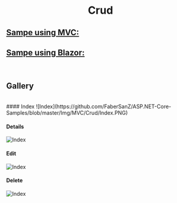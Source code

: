 <h1 align="center">
   Crud
</h1>

## [Sampe using MVC:](https://github.com/FaberSanZ/ASP.NET-Core-Samples/tree/master/Src/MVC/Crud)
## [Sampe using Blazor:]()
<br>


## Gallery

<br>
#### Index
![Index](https://github.com/FaberSanZ/ASP.NET-Core-Samples/blob/master/Img/MVC/Crud/Index.PNG)
<br>

#### Details
![Index](https://github.com/FaberSanZ/ASP.NET-Core-Samples/blob/master/Img/MVC/Crud/Details.PNG)
<br>

#### Edit
![Index](https://github.com/FaberSanZ/ASP.NET-Core-Samples/blob/master/Img/MVC/Crud/Edit.PNG)
<br>

#### Delete
![Index](https://github.com/FaberSanZ/ASP.NET-Core-Samples/blob/master/Img/MVC/Crud/Delete.PNG)

